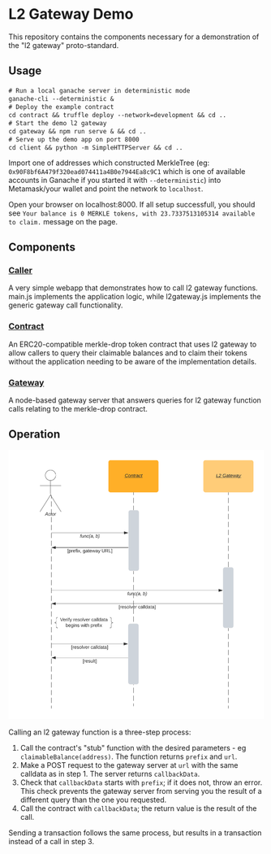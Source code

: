 # L2 Gateway Demo
This repository contains the components necessary for a demonstration of the "l2 gateway" proto-standard.

## Usage
```
# Run a local ganache server in deterministic mode
ganache-cli --deterministic &
# Deploy the example contract
cd contract && truffle deploy --network=development && cd ..
# Start the demo l2 gateway
cd gateway && npm run serve & && cd ..
# Serve up the demo app on port 8000
cd client && python -m SimpleHTTPServer && cd ..
```

Import one of addresses which constructed MerkleTree (eg: `0x90F8bf6A479f320ead074411a4B0e7944Ea8c9C1` which is one of available accounts in Ganache if you started it with `--deterministic`) into Metamask/your wallet and point the network to `localhost`.

Open your browser on localhost:8000.
If all setup successfull, you should see `Your balance is 0 MERKLE tokens, with 23.7337513105314 available to claim.` message on the page.

## Components
### [Caller](caller)
A very simple webapp that demonstrates how to call l2 gateway functions. main.js implements the application
logic, while l2gateway.js implements the generic gateway call functionality.

### [Contract](contract)
An ERC20-compatible merkle-drop token contract that uses l2 gateway to allow callers to query their claimable
balances and to claim their tokens without the application needing to be aware of the implementation details.

### [Gateway](gateway)
A node-based gateway server that answers queries for l2 gateway function calls relating to the merkle-drop contract.

## Operation
![Sequence Diagram](sequence.png)

Calling an l2 gateway function is a three-step process:

 1. Call the contract's "stub" function with the desired parameters - eg `claimableBalance(address)`. The function returns `prefix` and `url`.
 2. Make a POST request to the gateway server at `url` with the same calldata as in step 1. The server returns `callbackData`.
 3. Check that `callbackData` starts with `prefix`; if it does not, throw an error. This check prevents the gateway server from serving you the result of a different query than the one you requested.
 4. Call the contract with `callbackData`; the return value is the result of the call.

Sending a transaction follows the same process, but results in a transaction instead of a call in step 3.
